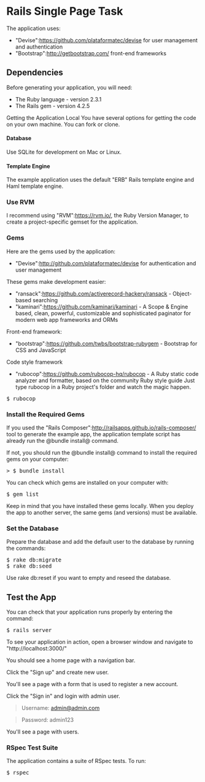 # Rails Single Page Task

The application uses:

* "Devise":https://github.com/plataformatec/devise for user management and authentication
* "Bootstrap":http://getbootstrap.com/ front-end frameworks

## Dependencies

Before generating your application, you will need:

* The Ruby language - version 2.3.1
* The Rails gem - version 4.2.5

Getting the Application
Local
You have several options for getting the code on your own machine. You can fork or clone.

#### Database

Use SQLite for development on Mac or Linux.

#### Template Engine

The example application uses the default "ERB" Rails template engine and Haml template engine.


### Use RVM

I recommend using "RVM":https://rvm.io/, the Ruby Version Manager, to create a project-specific gemset for the application.

### Gems

Here are the gems used by the application:

* "Devise":http://github.com/plataformatec/devise for authentication and user management

These gems make development easier:

* "ransack":https://github.com/activerecord-hackery/ransack - Object-based searching
* "kaminari":https://github.com/kaminari/kaminari - A Scope & Engine based, clean, powerful, customizable and sophisticated paginator for modern web app frameworks and ORMs

Front-end framework:

* "bootstrap":https://github.com/twbs/bootstrap-rubygem - Bootstrap for CSS and JavaScript

Code style framework

* "rubocop":https://github.com/rubocop-hq/rubocop - A Ruby static code analyzer and formatter, based on the community Ruby style guide
Just type rubocop in a Ruby project's folder and watch the magic happen.
<pre>
$ rubocop
</pre>

### Install the Required Gems

If you used the "Rails Composer":http://railsapps.github.io/rails-composer/ tool to generate the example app, the application template script has already run the @bundle install@ command.

If not, you should run the @bundle install@ command to install the required gems on your computer:

<pre>
> $ bundle install
</pre>

You can check which gems are installed on your computer with:

<pre>
$ gem list
</pre>

Keep in mind that you have installed these gems locally. When you deploy the app to another server, the same gems (and versions) must be available.

### Set the Database

Prepare the database and add the default user to the database by running the commands:

<pre>
$ rake db:migrate
$ rake db:seed
</pre>

Use rake db:reset if you want to empty and reseed the database.

## Test the App

You can check that your application runs properly by entering the command:

<pre>
$ rails server
</pre>

To see your application in action, open a browser window and navigate to "http://localhost:3000/"

You should see a home page with a navigation bar.

Click the "Sign up" and create new user.

You'll see a page with a form that is used to register a new account.

Click the "Sign in" and login with admin user.

> Username: admin@admin.com

> Password: admin123

You'll see a page with users.

### RSpec Test Suite

The application contains a suite of RSpec tests. To run:

<pre>
$ rspec
</pre>

